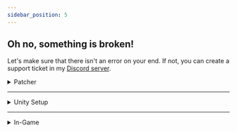```yaml
---
sidebar_position: 5
---
```


## Oh no, something is broken!

Let's make sure that there isn't an error on your end. If not, you can create a support ticket in my [Discord server](https://discord.gg/hantnor).

<details>
  <summary>Patcher</summary>
  
### DiffSize Error
![Image](./img/error1.png)

If you get this error, you may have an out-of-date FBX file. Verify you have the latest/most compatible version by comparing your version with the original seller's latest version.

If they match, make sure your FBX is **unedited**.

If your FBX is the proper one, and the patch still fails, make a support ticket in my [server](https://discord.gg/hantnor) under the #ticket-requests channel, and mention you got a **DiffSize** error. 
</details>
<hr/>

<details>
  <summary>Unity Setup</summary>
<details>
    <summary>No templates in project</summary>

### Unable to find Jerry's Template in your project
If you can't progress onto [this](https://hantnor.github.io/HanDocs/docs/Face%20Tracking/Beginner/PatchGuide#3-add-the-fx) stage, you may be forgetting to grab [**Adjerry's Face Tracking Templates**](https://github.com/Adjerry91/VRCFaceTracking-Templates). These are crucial for most patchers to work!

*You may have luck with other templates if you prefer how they work, but Jerry's are the most common.*
</details>
<details>
    <summary>VRCFury Disclaimers</summary>

![Image](./img/disclaimer.png)
If you import your VRCFury prefab onto your avatar and you get these messages, **disregard them**! 9 times out of 10, it's benign. 

If it doesn't work, try any of these potential fixes:
- Close and reopen your project
- Upload avatar under a new blueprint ID
- Create a new project (last resort!)

*This could very well be a new bug with a recent VRCFury update. I'm not sure about it yet!*
</details>
</details>
<hr/>

<details>
    <summary>In-Game</summary>
<details>
    <summary>Face frozen forward</summary>
    
### Cannot see FT working in-game
You may have to reset your **VRChat OSC Cache**. More info [here](https://docs.vrcft.io/docs/vrcft-software/vrcft#resetting-vrchat-osc-configs). 

The reason you have to do this is because when you initially load an avatar, VRCFT makes a “mental note” if it has FT parameters or not, and then saves it. Once it has written down if it has/doesn’t have it, then it won’t recheck, even if the avatar is updated with FT later on.  

If you clear the history, then it will check again. It will rewrite the config to say that the avatar has FT installed, and will remember that.

***It's good practice to have a fresh first-time upload for a FT-compatible avatar!***
</details>

<details>
    <summary>No FT menu in Expressions wheel</summary>

You may have forgotten to include a template prefab into your avatar. Make sure you applied it!
</details>

</details>